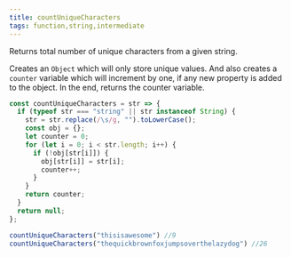 ```yaml
---
title: countUniqueCharacters
tags: function,string,intermediate
---
```


Returns total number of unique characters from a given string.

Creates an `Object` which will only store unique values. And also creates a `counter` variable which will increment by one, if any new property is added to the object. In the end, returns the counter variable.

```js
const countUniqueCharacters = str => {
  if (typeof str === "string" || str instanceof String) {
    str = str.replace(/\s/g, "").toLowerCase();
    const obj = {};
    let counter = 0;
    for (let i = 0; i < str.length; i++) {
      if (!obj[str[i]]) {
        obj[str[i]] = str[i];
        counter++;
      }
    }
    return counter;
  }
  return null;
};
```

```js
countUniqueCharacters("thisisawesome") //9
countUniqueCharacters("thequickbrownfoxjumpsoverthelazydog") //26
```
